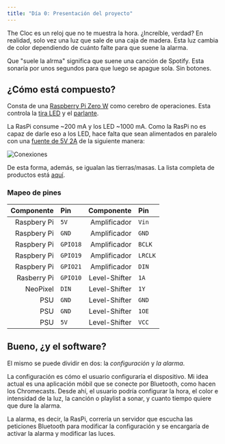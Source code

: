 ```yaml
---
title: "Día 0: Presentación del proyecto"
---
```


The Cloc es un reloj que no te muestra la hora. ¿Increíble, verdad? En realidad, solo vez una luz que sale de una caja de madera. Esta luz cambia de color dependiendo de cuánto falte para que suene la alarma.

Que "suele la alrma" significa que suene una canción de Spotify. Esta sonaría por unos segundos para que luego se apague sola. Sin botones.

## ¿Cómo está compuesto?
Consta de una [Raspberry Pi Zero W](https://www.adafruit.com/product/3708) como cerebro de operaciones. Esta controla la [tira LED](https://www.adafruit.com/product/1138) y el [parlante](https://www.adafruit.com/product/3968).

La RasPi consume ~200 mA y los LED ~1000 mA. Como la RasPi no es capaz de darle eso a los LED, hace falta que sean alimentados en paralelo con una [fuente de 5V 2A](https://www.adafruit.com/product/276) de la siguiente manera:

![Conexiones](/images/docs/the-cloc/connections.png)

De esta forma, además, se igualan las tierras/masas. La lista completa de productos está [aquí](https://www.notion.so/ba4adbab8cc74623929503db389bc93a?v=75cedd8367284c4ca33dbbf666e76b07).

### Mapeo de pines
|  Componente | Pin      |    Componente | Pin     |
| ----------: | :------- | ------------: | :------ |
| Raspbery Pi | `5V`     |  Amplificador | `Vin`   |
| Raspbery Pi | `GND`    |  Amplificador | `GND`   |
| Raspbery Pi | `GPIO18` |  Amplificador | `BCLK`  |
| Raspbery Pi | `GPIO19` |  Amplificador | `LRCLK` |
| Raspbery Pi | `GPIO21` |  Amplificador | `DIN`   |
| Rasberry Pi | `GPIO10` | Level-Shifter | `1A`    |
|    NeoPixel | `DIN`    | Level-Shifter | `1Y`    |
|         PSU | `GND`    | Level-Shifter | `GND`   |
|         PSU | `GND`    | Level-Shifter | `1OE`   |
|         PSU | `5V`     | Level-Shifter | `VCC`   |


## Bueno, ¿y el software?
El mismo se puede dividir en dos: la *configuración* y *la alarma*.

La configuración es cómo el usuario configuraría el dispositivo. Mi idea actual es una aplicación móbil que se conecte por Bluetooth, como hacen los Chromecasts. Desde ahí, el usuario podría configurar la hora, el color e intensidad de la luz, la canción o playlist a sonar, y cuanto tiempo quiere que dure la alarma.

La alarma, es decir, la RasPi, correría un servidor que escucha las peticiones Bluetooth para modificar la configuración y se encargaría de activar la alarma y modificar las luces.